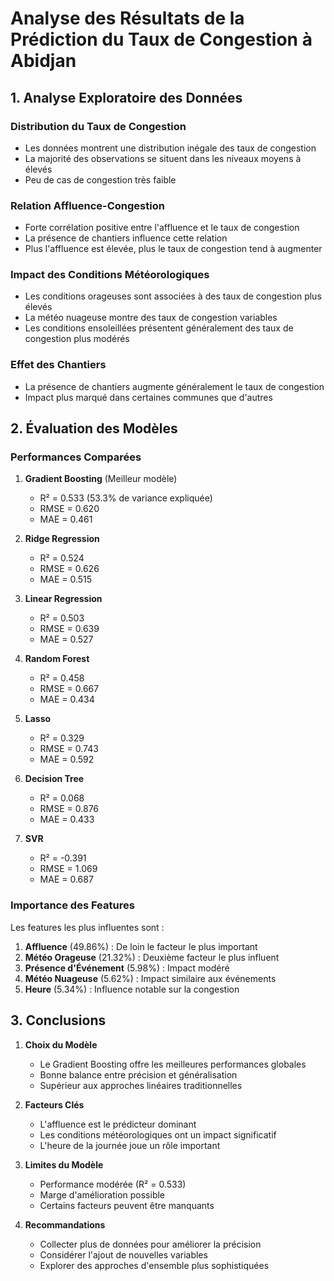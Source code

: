 # Analyse des Résultats de la Prédiction du Taux de Congestion à Abidjan

## 1. Analyse Exploratoire des Données

### Distribution du Taux de Congestion

- Les données montrent une distribution inégale des taux de congestion
- La majorité des observations se situent dans les niveaux moyens à élevés
- Peu de cas de congestion très faible

### Relation Affluence-Congestion

- Forte corrélation positive entre l'affluence et le taux de congestion
- La présence de chantiers influence cette relation
- Plus l'affluence est élevée, plus le taux de congestion tend à augmenter

### Impact des Conditions Météorologiques

- Les conditions orageuses sont associées à des taux de congestion plus élevés
- La météo nuageuse montre des taux de congestion variables
- Les conditions ensoleillées présentent généralement des taux de congestion plus modérés

### Effet des Chantiers

- La présence de chantiers augmente généralement le taux de congestion
- Impact plus marqué dans certaines communes que d'autres

## 2. Évaluation des Modèles

### Performances Comparées

1. **Gradient Boosting** (Meilleur modèle)

   - R² = 0.533 (53.3% de variance expliquée)
   - RMSE = 0.620
   - MAE = 0.461

2. **Ridge Regression**

   - R² = 0.524
   - RMSE = 0.626
   - MAE = 0.515

3. **Linear Regression**

   - R² = 0.503
   - RMSE = 0.639
   - MAE = 0.527

4. **Random Forest**

   - R² = 0.458
   - RMSE = 0.667
   - MAE = 0.434

5. **Lasso**

   - R² = 0.329
   - RMSE = 0.743
   - MAE = 0.592

6. **Decision Tree**

   - R² = 0.068
   - RMSE = 0.876
   - MAE = 0.433

7. **SVR**
   - R² = -0.391
   - RMSE = 1.069
   - MAE = 0.687

### Importance des Features

Les features les plus influentes sont :

1. **Affluence** (49.86%) : De loin le facteur le plus important
2. **Météo Orageuse** (21.32%) : Deuxième facteur le plus influent
3. **Présence d'Événement** (5.98%) : Impact modéré
4. **Météo Nuageuse** (5.62%) : Impact similaire aux événements
5. **Heure** (5.34%) : Influence notable sur la congestion

## 3. Conclusions

1. **Choix du Modèle**

   - Le Gradient Boosting offre les meilleures performances globales
   - Bonne balance entre précision et généralisation
   - Supérieur aux approches linéaires traditionnelles

2. **Facteurs Clés**

   - L'affluence est le prédicteur dominant
   - Les conditions météorologiques ont un impact significatif
   - L'heure de la journée joue un rôle important

3. **Limites du Modèle**

   - Performance modérée (R² = 0.533)
   - Marge d'amélioration possible
   - Certains facteurs peuvent être manquants

4. **Recommandations**
   - Collecter plus de données pour améliorer la précision
   - Considérer l'ajout de nouvelles variables
   - Explorer des approches d'ensemble plus sophistiquées
